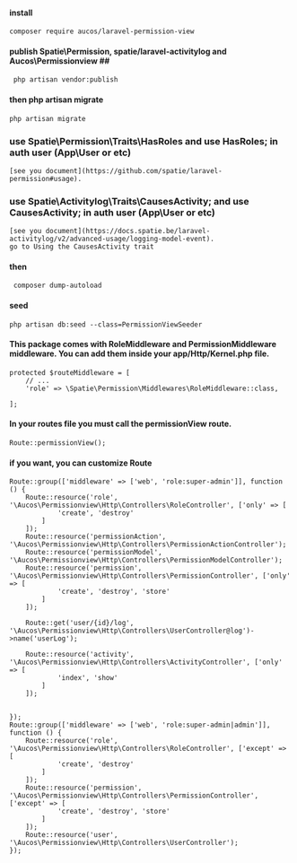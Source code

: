 #### install  #### 	
	
	composer require aucos/laravel-permission-view 

#### publish Spatie\Permission, spatie/laravel-activitylog and Aucos\Permissionview   ## ## 

	 php artisan vendor:publish 

#### then php artisan migrate  ####
	php artisan migrate 
###  use Spatie\Permission\Traits\HasRoles and use HasRoles; in   auth user (App\User or etc) ###
	[see you document](https://github.com/spatie/laravel-permission#usage).
###  use Spatie\Activitylog\Traits\CausesActivity; and use CausesActivity; in   auth user (App\User or etc) ###
	[see you document](https://docs.spatie.be/laravel-activitylog/v2/advanced-usage/logging-model-event).  
	go to Using the CausesActivity trait
#### then    #### 
	 composer dump-autoload  
#### seed ####
    php artisan db:seed --class=PermissionViewSeeder

#### This package comes with RoleMiddleware and PermissionMiddleware middleware. You can add them inside your app/Http/Kernel.php file. 

	protected $routeMiddleware = [
		// ...
		'role' => \Spatie\Permission\Middlewares\RoleMiddleware::class,
		
	]; 


#### In your routes file you must call the permissionView route. ####

	Route::permissionView(); 


#### if you want, you can customize Route ####


	Route::group(['middleware' => ['web', 'role:super-admin']], function () { 
		Route::resource('role', '\Aucos\Permissionview\Http\Controllers\RoleController', ['only' => [
				'create', 'destroy'
			]
		]);  
		Route::resource('permissionAction', '\Aucos\Permissionview\Http\Controllers\PermissionActionController'); 
		Route::resource('permissionModel', '\Aucos\Permissionview\Http\Controllers\PermissionModelController'); 
		Route::resource('permission', '\Aucos\Permissionview\Http\Controllers\PermissionController', ['only' => [
				'create', 'destroy', 'store'
			]
		]); 

		Route::get('user/{id}/log', '\Aucos\Permissionview\Http\Controllers\UserController@log')->name('userLog');
	
		Route::resource('activity', '\Aucos\Permissionview\Http\Controllers\ActivityController', ['only' => [
				'index', 'show'
			]
		]);


	});
	Route::group(['middleware' => ['web', 'role:super-admin|admin']], function () {
		Route::resource('role', '\Aucos\Permissionview\Http\Controllers\RoleController', ['except' => [
				'create', 'destroy'
			]
		]); 
		Route::resource('permission', '\Aucos\Permissionview\Http\Controllers\PermissionController', ['except' => [
				'create', 'destroy', 'store'
			]
		]); 
		Route::resource('user', '\Aucos\Permissionview\Http\Controllers\UserController'); 
	});

